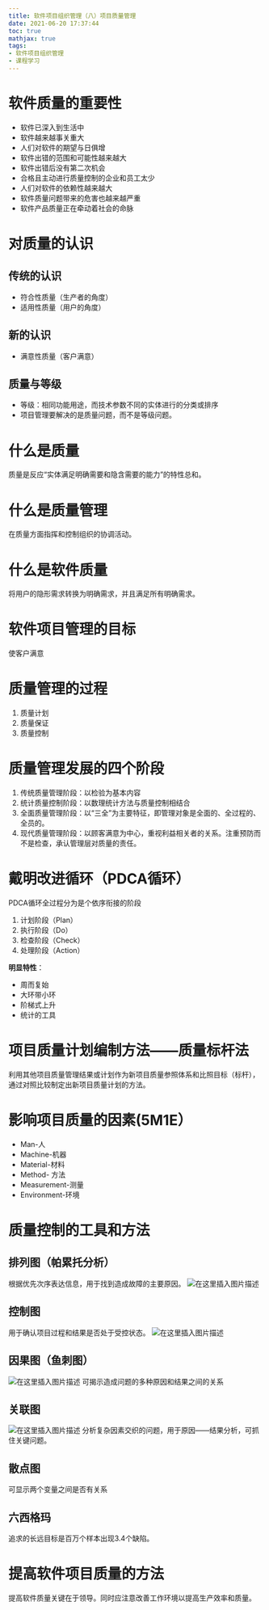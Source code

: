 ```yaml
---
title: 软件项目组织管理（八）项目质量管理
date: 2021-06-20 17:37:44
toc: true
mathjax: true
tags:
- 软件项目组织管理
- 课程学习
---
```


# 软件质量的重要性
- 软件已深入到生活中
- 软件越来越事关重大
- 人们对软件的期望与日俱增
- 软件出错的范围和可能性越来越大
- 软件出错后没有第二次机会
- 合格且主动进行质量控制的企业和员工太少
- 人们对软件的依赖性越来越大
- 软件质量问题带来的危害也越来越严重
- 软件产品质量正在牵动着社会的命脉
# 对质量的认识
## 传统的认识
- 符合性质量（生产者的角度）
- 适用性质量（用户的角度）
## 新的认识
- 满意性质量（客户满意）
## 质量与等级
- 等级：相同功能用途，而技术参数不同的实体进行的分类或排序
- 项目管理要解决的是质量问题，而不是等级问题。
# 什么是质量
质量是反应“实体满足明确需要和隐含需要的能力”的特性总和。
# 什么是质量管理
在质量方面指挥和控制组织的协调活动。
# 什么是软件质量
将用户的隐形需求转换为明确需求，并且满足所有明确需求。
# 软件项目管理的目标
使客户满意
# 质量管理的过程
1. 质量计划
2. 质量保证
3. 质量控制
# 质量管理发展的四个阶段
1. 传统质量管理阶段：以检验为基本内容
2. 统计质量控制阶段：以数理统计方法与质量控制相结合
3. 全面质量管理阶段：以“三全”为主要特征，即管理对象是全面的、全过程的、全员的。
4. 现代质量管理阶段：以顾客满意为中心，重视利益相关者的关系。注重预防而不是检查，承认管理层对质量的责任。
# 戴明改进循环（PDCA循环）
PDCA循环全过程分为是个依序衔接的阶段
1. 计划阶段（Plan）
2. 执行阶段（Do）
3. 检查阶段（Check）
4. 处理阶段（Action）

**明显特性**：
- 周而复始
- 大环带小环
- 阶梯式上升
- 统计的工具
# 项目质量计划编制方法——质量标杆法
利用其他项目质量管理结果或计划作为新项目质量参照体系和比照目标（标杆），通过对照比较制定出新项目质量计划的方法。

# 影响项目质量的因素(5M1E）
- Man-人
- Machine-机器
- Material-材料
- Method- 方法
- Measurement-测量
- Environment-环境

# 质量控制的工具和方法
## 排列图（帕累托分析）
根据优先次序表达信息，用于找到造成故障的主要原因。
![在这里插入图片描述](https:/raw.githubusercontent.com/buttering/EasyBlogs/master/asset/pictures/7e8e2ed90e1c4d2193fa9a1ed729996e/b26c1ca312ebc5e4e89c9437f494b960.png)


## 控制图
用于确认项目过程和结果是否处于受控状态。
![在这里插入图片描述](https:/raw.githubusercontent.com/buttering/EasyBlogs/master/asset/pictures/7e8e2ed90e1c4d2193fa9a1ed729996e/b64880ae4f178c0cd9905fd12a92e2d0.png)
## 因果图（鱼刺图）
![在这里插入图片描述](https:/raw.githubusercontent.com/buttering/EasyBlogs/master/asset/pictures/7e8e2ed90e1c4d2193fa9a1ed729996e/bcec395d675433a9914b7008a096a9a9.png)
可揭示造成问题的多种原因和结果之间的关系
## 关联图
![在这里插入图片描述](https:/raw.githubusercontent.com/buttering/EasyBlogs/master/asset/pictures/7e8e2ed90e1c4d2193fa9a1ed729996e/50dc89c5907e86c3ee94577bf150973b.png)
分析复杂因素交织的问题，用于原因——结果分析，可抓住关键问题。
## 散点图
可显示两个变量之间是否有关系
## 六西格玛
追求的长远目标是百万个样本出现3.4个缺陷。
# 提高软件项目质量的方法
提高软件质量关键在于领导。同时应注意改善工作环境以提高生产效率和质量。